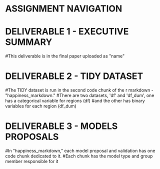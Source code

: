 # ASSIGNMENT NAVIGATION
# DELIVERABLE 1 - EXECUTIVE SUMMARY
#This deliverable is in the final paper uploaded as "name"

# DELIVERABLE 2 - TIDY DATASET
#The TIDY dataset is run in the second code chunk of the r markdown - "happiness_markdown." 
#There are two datasets, 'df' and 'df_dum', one has a categorical variable for regions (df) 
#and the other has binary variables for each region (df_dum)

# DELIVERABLE 3 - MODELS PROPOSALS
#In "happiness_markdown," each model proposal and validation has one code chunk dedicated to it.
#Each chunk has the model type and group member responsible for it
